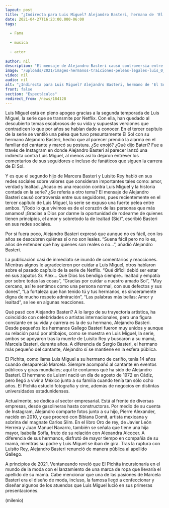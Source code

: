 ```yaml
---
layout: post
title: "¿Indirecta para Luis Miguel? Alejandro Basteri, hermano de 'El Sol', desata polémica con mensaje"
date: 2021-04-27T16:23:00.000-06:00
tags:
  
  - Fama
  
  - musica
  
  - actor
  
author: nil
description: "El mensaje de Alejandro Basteri causó controversia entre sus seguidores, pues recientemente en el tercer capítulo de Luis Miguel, la serie se expuso una fuerte pelea entre ambos. "
image: "/uploads/2021/images-hermanos-traiciones-peleas-legales-luis_0_0_958_596.jpg"
video: nil
audio: nil
alt: "¿Indirecta para Luis Miguel? Alejandro Basteri, hermano de 'El Sol', desata polémica con mensaje"
front: false
section: "Espectáculos"
redirect_from: /news/184128
---
```


Luis Miguel está en pleno apogeo gracias a la segunda temporada de Luis Miguel, la serie que se transmite por Netflix. Con ella, han quedado al descubierto temas escabrosos de su vida y supuestas versiones que contradicen lo que por años se habían dado a conocer. En el tercer capítulo de la serie se ventiló una pelea que tuvo presuntamente El Sol con su hermano Alejandro Basteri, hecho que al parecer prendió la alarma en el familiar del cantante y marcó su postura. ¿Se enojó? ¿Qué dijo Bateri? Fue a través de Instagram en donde Alejandro Basteri al parecer lanzó una indirecta contra Luis Miguel, al menos así lo dejaron entrever los comentarios de sus seguidores e incluso de fanáticos que siguen la carrera de El Sol. 

Y es que el segundo hijo de Marcera Basteri y Luisito Rey habló en sus redes sociales sobre valores que consideran importantes tales como: amor, verdad y lealtad. ¿Acaso es una reacción contra Luis Miguel y la historia contada en la serie? ¿Se refería a otro tema? El mensaje de Alejandro Basteri causó controversia entre sus seguidores, pues recientemente en el tercer capítulo de Luis Miguel, la serie se expuso una fuerte pelea entre ambos. “¡Todo lo que vivimos es de el corazón de las personas que más amamos! ¡Gracias a Dios por darme la oportunidad de rodearme de quienes tienen principios, el amor y sobretodo la de lealtad (Sic)”, escribió Basteri en sus redes sociales. 

Por si fuera poco, Alejandro Basteri expresó que aunque no es fácil, con los años se descubren quiénes sí o no son leales. “Suena fácil pero no lo es, años de entender qué hay quienes son reales o no...”, añadió Alejandro Basteri. 

La publicación casi de inmediato se inundó de comentarios y reacciones. Mientras algnos le agradecieron por cuidar a Luis Miguel, otros hablaron sobre el pasado capítulo de la serie de Netflix. “Qué difícil debió ser estar en sus zapatos Sr. Álex... Qué Dios los bendiga siempre.. lealtad y empatía por sobre todas las cosas”, “Gracias por cuidar a nuestro amado Sol”, “Muy cercano, así te sentimos como una persona normal, con sus defectos y sus dones”, “La fortaleza que han tenido tú y tus hermanos, es sinceramente digna de mucho respeto admiración”, “Las palabras más bellas: Amor y lealtad”, se lee en algunas reacciones. 

Qué pasó con Alejandro Basteri?  A lo largo de su trayectoria artística, ha coincidido con celebridades o artistas internacionales, pero una figura constante en su vida y carrera es la de su hermano, Alejandro Basteri.   Desde pequeños los hermanos Gallego Basteri fueron muy unidos y aunque su relación pasó por altibajos, como se muestra en Luis Miguel, la serie, ambos se apoyaron tras la muerte de Luisito Rey y buscaron a su mamá, Marcela Basteri, durante años. A diferencia de Sergio Basteri, el hermano más pequeño del cantante, Alejandro sí se mantiene en la esfera pública.  

El Pichita, como llama Luis Miguel a su hermano de cariño, tenía 14 años cuando desapareció Marcela. Siempre acompañó al cantante en eventos públicos y giras mundiales; aquí te contamos qué ha sido de Alejandro Basteri.  El hermano de Luismi nació un día de agosto de 1972 en Cádiz, pero llegó a vivir a México junto a su familia cuando tenía tan sólo ocho años. El Pichita estudió fotografía y cine, además de negocios en distintas universidades estadunidenses.  

 Actualmente, se dedica al sector empresarial. Está al frente de diversas empresas, desde gasolineras hasta constructoras. Por medio de su cuenta de Instagram, Alejandro comparte fotos junto a su hijo, Pierre Alexander, nacido en 2010, y que procreó con Bibiana Domit, artista mexicana y sobrina del magnate Carlos Slim.  En el libro Oro de rey, de Javier León Herrera y Juan Manuel Navarro, también se señala que tiene una hija mayor, Isabella Sofía, fruto de su relación con Alexandra Alcocer.   A diferencia de sus hermanos, disfrutó de mayor tiempo en compañía de su mamá, mientras su padre y Luis Miguel se iban de gira. Tras la ruptura con Luisito Rey, Alejandro Basteri renunció de manera pública al apellido Gallego. 

A principios de 2021, Ventaneando reveló que El Pichita incursionaría en el mundo de la moda con el lanzamiento de una marca de ropa que llevaría el apellido de su mamá. Cabe mencionar que una de las pasiones de Marcela Basteri era el diseño de moda, incluso, la famosa llegó a confeccionar y diseñar algunos de los atuendos que Luis Miguel lució en sus primeras presentaciones.  

(milenio)